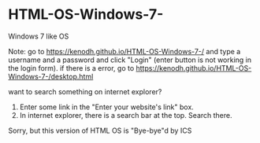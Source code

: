 # HTML-OS-Windows-7-
Windows 7 like OS


Note:
  go to https://kenodh.github.io/HTML-OS-Windows-7-/
  and type a username and a password and click "Login" (enter button is not working in the login form).
  if there is a error, go to https://kenodh.github.io/HTML-OS-Windows-7-/desktop.html

want to search something on internet explorer?
1. Enter some link in the "Enter your website's link" box.
2. In internet explorer, there is a search bar at the top. Search there.



Sorry, but this version of HTML OS is "Bye-bye"d by ICS
